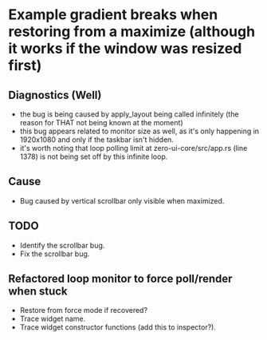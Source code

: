 # Example gradient breaks when restoring from a maximize (although it works if the window was resized first)

## Diagnostics (Well)
* the bug is being caused by apply_layout being called infinitely (the reason for THAT not being known at the moment)
* this bug appears related to monitor size as well, as it's only happening in 1920x1080 and only if the taskbar isn't hidden.
* it's worth noting that loop polling limit at zero-ui-core/src/app.rs (line 1378) is not being set off by this infinite loop.

## Cause
* Bug caused by vertical scrollbar only visible when maximized. 

## TODO

* Identify the scrollbar bug.
* Fix the scrollbar bug.

## Refactored loop monitor to force poll/render when stuck

* Restore from force mode if recovered? 
* Trace widget name.
* Trace widget constructor functions (add this to inspector?).